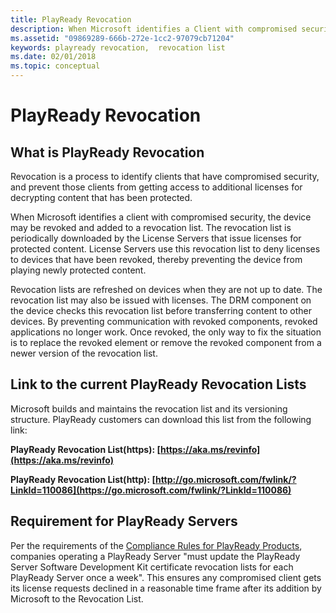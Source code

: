 ```yaml
---
title: PlayReady Revocation
description: When Microsoft identifies a Client with compromised security, the device may be revoked and added to a revocation list.
ms.assetid: "09869289-666b-272e-1cc2-97079cb71204"
keywords: playready revocation,  revocation list
ms.date: 02/01/2018
ms.topic: conceptual
---
```



# PlayReady Revocation

## What is PlayReady Revocation

Revocation is a process to identify clients that have compromised security, and prevent those clients from getting access to additional licenses for decrypting content that has been protected.


When Microsoft identifies a client with compromised security, the device may be revoked and added to a revocation list. The revocation list is periodically downloaded by the License Servers that issue licenses for protected content. License Servers use this revocation list to deny licenses to devices that have been revoked, thereby preventing the device from playing newly protected content.


Revocation lists are refreshed on devices when they are not up to date. The revocation list may also be issued with licenses. The DRM component on the device checks this revocation list before transferring content to other devices. By preventing communication with revoked components, revoked applications no longer work. Once revoked, the only way to fix the situation is to replace the revoked element or remove the revoked component from a newer version of the revocation list.


## Link to the current PlayReady Revocation Lists

Microsoft builds and maintains the revocation list and its versioning structure. PlayReady customers can download this list from the following link:

**PlayReady Revocation List(https): [https://aka.ms/revinfo](https://aka.ms/revinfo)**

**PlayReady Revocation List(http): [http://go.microsoft.com/fwlink/?LinkId=110086](https://go.microsoft.com/fwlink/?LinkId=110086)**

## Requirement for PlayReady Servers

Per the requirements of the [Compliance Rules for PlayReady Products](https://www.microsoft.com/playready/licensing/compliance/), companies operating a PlayReady Server "must update the PlayReady Server Software Development Kit certificate revocation lists for each PlayReady Server once a week". This ensures any compromised client gets its license requests declined in a reasonable time frame after its addition by Microsoft to the Revocation List.

